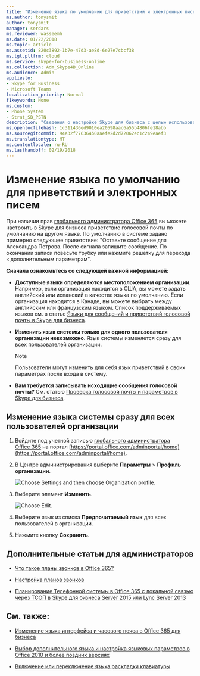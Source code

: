 ```yaml
---
title: "Изменение языка по умолчанию для приветствий и электронных писем"
ms.author: tonysmit
author: tonysmit
manager: serdars
ms.reviewer: wasseemh
ms.date: 01/22/2018
ms.topic: article
ms.assetid: 820c3892-1b7e-47d3-ae8d-6e27e7cbcf38
ms.tgt.pltfrm: cloud
ms.service: skype-for-business-online
ms.collection: Adm_Skype4B_Online
ms.audience: Admin
appliesto:
- Skype for Business
- Microsoft Teams
localization_priority: Normal
f1keywords: None
ms.custom:
- Phone System
- Strat_SB_PSTN
description: "Сведения о настройке Skype для бизнеса с целью использования другого языка для записи приветствия голосовой почты по умолчанию. "
ms.openlocfilehash: 1c311436ed9010ea20598aac6a55b4806fe18abb
ms.sourcegitcommit: 94e32f776364b0aaefe2d2d72062ec1c249eaef3
ms.translationtype: MT
ms.contentlocale: ru-RU
ms.lasthandoff: 02/19/2018
---
```

# <a name="change-the-default-language-for-greetings-and-emails"></a>Изменение языка по умолчанию для приветствий и электронных писем

При наличии прав [глобального администратора Office 365](https://support.office.com/en-us/article/da585eea-f576-4f55-a1e0-87090b6aaa9d) вы можете настроить в Skype для бизнеса приветствие голосовой почты по умолчанию на другом языке. По умолчанию в системе задано примерно следующее приветствие: "Оставьте сообщение для Александра Петрова. После сигнала запишите сообщение. По окончании записи повесьте трубку или нажмите решетку для перехода к дополнительным параметрам". 
  
 **Сначала ознакомьтесь со следующей важной информацией:**
  
- **Доступные языки определяются местоположением организации**. Например, если организация находится в США, вы можете задать английский или испанский в качестве языка по умолчанию. Если организация находится в Канаде, вы можете выбрать между английским или французским языком. Список поддерживаемых языков см. в статье [Языки для сообщений и приветствий голосовой почты в Skype для бизнеса](languages-for-voicemail-greetings-and-messages.md).
    
- **Изменить язык системы только для одного пользователя организации невозможно.** Язык системы изменяется сразу для всех пользователей организации.
    
    > [!NOTE]
    > Пользователи могут изменить для себя язык приветствий в своих параметрах после входа в систему. 
  
- **Вам требуется записывать исходящие сообщения голосовой почты?** См. статью [Проверка голосовой почты и параметров в Skype для бизнеса](https://support.office.com/en-us/article/2deea7f8-831f-4e85-a0d4-b34da55945a8).
    
## <a name="change-the-system-language-for-everyone-in-your-organization"></a>Изменение языка системы сразу для всех пользователей организации

1. Войдите под учетной записью [глобального администратора Office 365](https://support.office.com/en-us/article/da585eea-f576-4f55-a1e0-87090b6aaa9d) на портал [https://portal.office.com/adminportal/home](https://portal.office.com/adminportal/home). 
    
2. В Центре администрирования выберите **Параметры** > **Профиль организации**. 
    
     ![Choose Settings and then choose Organization profile.](../../images/9d9de520-bb84-409f-9417-96bd8ec86c48.png)
  
3. Выберите элемент **Изменить**.
    
    ![Choose Edit.](../../images/e4a0b09d-2b68-4bc8-a0d3-230939843ee2.png)
  
4. Выберите язык из списка **Предпочитаемый язык** для всех пользователей в организации.
    
5. Нажмите кнопку **Сохранить**.
    
## <a name="related-articles-for-the-admin"></a>Дополнительные статьи для администраторов

- [Что такое планы звонков в Office 365?](../../what-are-calling-plans-in-office-365/what-are-calling-plans-in-office-365.md)
    
- [Настройка планов звонков](../../what-are-calling-plans-in-office-365/set-up-calling-plans.md)
    
- [Планирование Телефонной системы в Office 365 с локальной связью через ТСОП в Skype для бизнеса Server 2015 или Lync Server 2013](https://go.microsoft.com/fwlink/?LinkId=717947)
    
## <a name="related-topics"></a>См. также:

- [Изменение языка интерфейса и часового пояса в Office 365 для бизнеса](https://support.office.com/en-us/article/Change-your-display-language-and-time-zone-in-Office-365-for-Business-6f238bff-5252-441e-b32b-655d5d85d15b)
    
- [Выбор дополнительного языка и настройка языковых параметров в Office 2010 и более поздних версиях](https://support.office.com/en-us/article/Add-a-language-or-set-language-preferences-in-Office-663d9d94-ca99-4a0d-973e-7c4a6b8a827d)
    
- [Включение или переключение языка раскладки клавиатуры](https://support.office.com/en-us/article/Enable-or-change-a-keyboard-layout-language-1c2242c0-fe15-4bc3-99bc-535de6f4f258)
    

